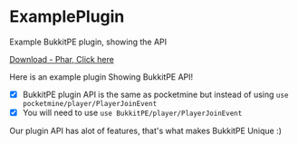 # ExamplePlugin
Example BukkitPE plugin, showing the API

[Download - Phar, Click here](https://github.com/BukkitPE/ExamplePlugin/releases/download/1.0.0/ExamplePlugin_v1.0.0.phar)

Here is an example plugin Showing BukkitPE API! 

- [x] BukkitPE plugin API is the same as pocketmine but instead of using
``` use pocketmine/player/PlayerJoinEvent ```
- [x] You will need to use
``` use BukkitPE/player/PlayerJoinEvent ```

Our plugin API has alot of features, that's what makes BukkitPE Unique :) 


